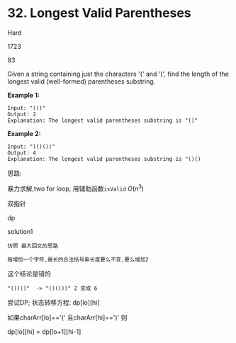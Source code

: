 # 32. Longest Valid Parentheses
Hard

1723

83

Given a string containing just the characters '(' and ')', find the length of the longest valid (well-formed) parentheses substring.

**Example 1:**

```
Input: "(()"
Output: 2
Explanation: The longest valid parentheses substring is "()"
```

**Example 2:**


```
Input: ")()())"
Output: 4
Explanation: The longest valid parentheses substring is "()()
```



思路:

暴力求解,two for loop, 用辅助函数`isValid`  $O(n^3)$

双指针

dp



solution1
```
仿照 最大回文的思路

每增加一个字符,最长的合法括号串长度要么不变,要么增加2
```
这个结论是错的

```
"()(()"  -> "()(())" 2 变成 6
```

尝试DP;
状态转移方程:
dp\[lo][hi]  

如果charArr[lo]=='(' 且charArr[hi]==')' 则

dp\[lo][hi]  = dp\[lo+1][hi-1]  



